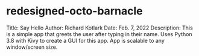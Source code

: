# redesigned-octo-barnacle

Title: Say Hello
Author: Richard Kotlark
Date: Feb. 7, 2022
Description:
	This is a simple app that greets the user after typing in
	their name.
	Uses Python 3.8 with Kivy to create a GUI for this app.
	App is scalable to any window/screen size.
